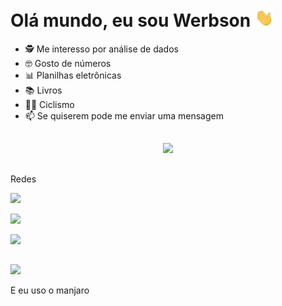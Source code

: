 ##
<h1>Olá mundo, eu sou Werbson <img  src="https://raw.githubusercontent.com/ABSphreak/ABSphreak/master/gifs/Hi.gif" width="30px">
</h1>

- 🕵️ Me interesso por análise de dados
- 🤓 Gosto de números
- 📊 Planilhas eletrônicas
- 📚 Livros
- 🚴‍♂️ Ciclismo
- 📫 Se quiserem pode me enviar uma mensagem
##

<div align="center">
  <a href="https://github.com/WerbsonSouza">
    </a>
  <img height="180em" src="https://github-readme-stats.vercel.app/api?username=WerbsonSouza&show_icons=true&theme=blue-green&include_all_commits=true&count_private=true"/>
</div>
  
##
Redes
<div> 
  <p><a href = "mailto:werbsonsouza.cad@gmail.com"><img src="https://img.shields.io/badge/Gmail-D14836?style=for-the-badge&logo=gmail&logoColor=white" target="_blank">
    </a></p>
  <p><a href="https://www.linkedin.com/in/werbsonsouza/" target="_blank"><img src="https://img.shields.io/badge/-LinkedIn-%230077B5?style=for-the-badge&logo=linkedin&logoColor=white" target="_blank">
    </a></p>
  <p><a href="http://lattes.cnpq.br/9110996923226049" target="_blank"><img width="80px" src="http://portal.cnpq.br/image/journal/article?img_id=6616143&t=1541414552121">
    </a></p>
 </div>

##
  <img width="100px" src="https://img.shields.io/badge/manjaro-35BF5C?style=for-the-badge&logo=manjaro&logoColor=white" />
  <p> E eu uso o manjaro </p>
